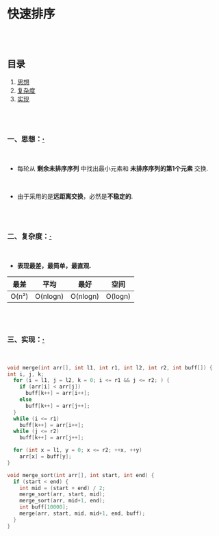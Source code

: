 # 快速排序

<br><br>

## 目录

1. [思想](#一思想)
2. [复杂度](#二复杂度)
3. [实现](#三实现)

<br><br>

### 一、思想：[·](#目录)

<br>

- 每轮从 **剩余未排序序列** 中找出最小元素和 **未排序序列的第1个元素** 交换.

<br>

- 由于采用的是**远距离交换**，必然是**不稳定的**.

<br><br>

### 二、复杂度：[·](#目录)

<br>

- **表现最差，最简单，最直观.**

| 最差 | 平均 | 最好 | 空间 |
| :---: | :---: | :---: | :---: |
| O(n²) | O(nlogn) | O(nlogn) | O(logn) |

<br><br>

### 三、实现：[·](#目录)

<br>

```C++
void merge(int arr[], int l1, int r1, int l2, int r2, int buff[]) {
int i, j, k;
  for (i = l1, j = l2, k = 0; i <= r1 && j <= r2; ) {
    if (arr[i] < arr[j])
      buff[k++] = arr[i++];
    else
      buff[k++] = arr[j++];
  }
  while (i <= r1)
    buff[k++] = arr[i++];
  while (j <= r2)
    buff[k++] = arr[j++];

  for (int x = l1, y = 0; x <= r2; ++x, ++y)
    arr[x] = buff[y];
}

void merge_sort(int arr[], int start, int end) {
  if (start < end) {
    int mid = (start + end) / 2;
    merge_sort(arr, start, mid);
    merge_sort(arr, mid+1, end);
    int buff[10000];
    merge(arr, start, mid, mid+1, end, buff);
  }
}
```
